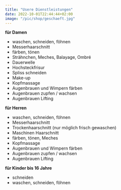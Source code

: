 ```yaml
---
title: "Usere Dienstleistungen"
date: 2022-10-01T22:44:44+02:00
image: "/pic/shop/geschaeft.jpg"
---
```

**für Damen**

* waschen, schneiden, föhnen
* Messerhaarschnitt 
* färben, tönen
* Strähnchen, Meches, Balayage, Ombré
* Dauerwelle
* Hochsteckfrisur
* Spliss schneiden
* Make-up
* Kopfmassage
* Augenbrauen und Wimpern färben
* Augenbrauen zupfen / wachsen
* Augenbrauen Lifting

**für Herren**

* waschen, schneiden, föhnen
* Messerhaarschnitt 
* Trockenhaarschnitt (nur möglich frisch gewaschen)
* Maschinen Haarschnitt
* färben, tönen, Meches
* Kopfmassage
* Augenbrauen und Wimpern färben
* Augenbrauen zupfen / wachsen
* Augenbrauen Lifting



**für Kinder bis 16 Jahre**

* schneiden
* waschen, schneiden, föhnen
